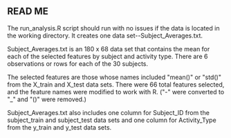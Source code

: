 ## READ ME ##

The run_analysis.R script should run with no issues if the data is located in the working directory. It creates one data set--Subject_Averages.txt. 

Subject_Averages.txt is an 180 x 68 data set that contains the mean for each of the selected features by subject and activity type. There are 6 observations or rows for each of the 30 subjects.

The selected features are those whose names included "mean()" or "std()" from the X_train and X_test data sets. There were 66 total features selected, and the feature names were modified to work with R. ("-" were converted to "_" and "()" were removed.)

Subject_Averages.txt also includes one column for Subject_ID from the subject_train and subject_test data sets and one column for Activity_Type from the y_train and y_test data sets.